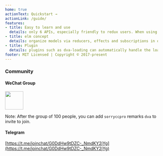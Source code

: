 ```yaml
---
home: true
actionText: Quickstart →
actionLink: /guide/
features:
- title: Easy to learn and use
  details: only 6 APIs, especially friendly to redux users. When using with umi, is reduced to 0 API
- title: elm concept
  details: organize models via reducers, effects and subscriptions in order to simplify redux and redux-saga concepts.
- title: Plugin
  details: plugins such as dva-loading can automatically handle the loading state without writing showLoading and hideLoading over and over again
footer: MIT Licensed | Copyright © 2017-present
---
```


### Community

#### WeChat Group

<img src="https://gw.alipayobjects.com/zos/rmsportal/QwuMhmBXFuAqYvzktiGk.png" width="60" />

Note: After the group of 100 people, you can add `sorryccpro` remarks `dva` to invite to join.

#### Telegram

[https://t.me/joinchat/G0DdHw9tDZC-_NmdKY2jYg](https://t.me/joinchat/G0DdHw9tDZC-_NmdKY2jYg)
